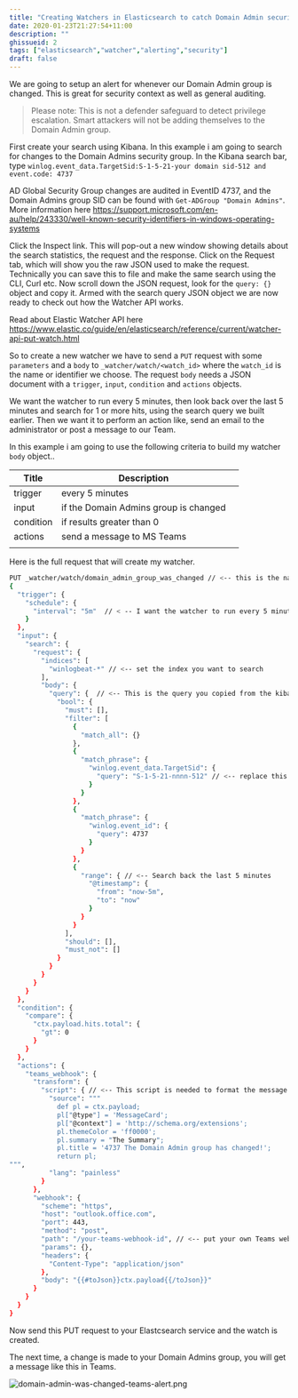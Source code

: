 ```yaml
---
title: "Creating Watchers in Elasticsearch to catch Domain Admin security group changes"
date: 2020-01-23T21:27:54+11:00
description: ""
ghissueid: 2
tags: ["elasticsearch","watcher","alerting","security"]
draft: false
---
```


We are going to setup an alert for whenever our Domain Admin group is changed.  This is great for security context as well as general auditing.

> Please note: This is not a defender safeguard to detect privilege escalation.  Smart attackers will not be adding themselves to the Domain Admin group.

First create your search using Kibana.  In this example i am going to search for changes to the Domain Admins security group.  In the Kibana search bar, type `winlog.event_data.TargetSid:S-1-5-21-your domain sid-512 and event.code: 4737`

AD Global Security Group changes are audited in EventID 4737, and the Domain Admins group SID can be found with `Get-ADGroup "Domain Admins"`. More information here <https://support.microsoft.com/en-au/help/243330/well-known-security-identifiers-in-windows-operating-systems>

Click the Inspect link.  This will pop-out a new window showing details about the search statistics, the request and the response.  Click on the Request tab, which will show you the raw JSON used to make the request.  Technically you can save this to file and make the same search using the CLI, Curl etc.  Now scroll down the JSON request, look for the `query: {}` object and copy it.  Armed with the search query JSON object we are now ready to check out how the Watcher API works.

Read about Elastic Watcher API here <https://www.elastic.co/guide/en/elasticsearch/reference/current/watcher-api-put-watch.html>

So to create a new watcher we have to send a `PUT` request with some `parameters` and a `body` to `_watcher/watch/<watch_id>` where the `watch_id` is the name or identifier we choose.  The request `body` needs a JSON document with a `trigger`, `input`, `condition` and `actions` objects.

We want the watcher to run every 5 minutes, then look back over the last 5 minutes and search for 1 or more hits, using the search query we built earlier.  Then we want it to perform an action like, send an email to the administrator or post a message to our Team.

In this example i am going to use the following criteria to build my watcher `body` object..

| Title     | Description     |   |
|-----------|-----------------|---|
| trigger   | every 5 minutes |   |
| input     | if the Domain Admins group is changed           |   |
| condition | if results greater than 0            |   |
| actions   | send a message to MS Teams          |   |
|           |                 |   |

Here is the full request that will create my watcher.

```sh
PUT _watcher/watch/domain_admin_group_was_changed // <-- this is the name/id for your watcher.
{
  "trigger": {
    "schedule": {
      "interval": "5m"  // < -- I want the watcher to run every 5 minutes
    }
  },
  "input": {
    "search": {
      "request": {
        "indices": [
          "winlogbeat-*" // <-- set the index you want to search
        ],
        "body": {
          "query": {  // <-- This is the query you copied from the kibana search earlier, paste it here.
            "bool": {
              "must": [],
              "filter": [
                {
                  "match_all": {}
                },
                {
                  "match_phrase": {
                    "winlog.event_data.TargetSid": {
                      "query": "S-1-5-21-nnnn-512" // <-- replace this with your Domain Admins SID
                    }
                  }
                },
                {
                  "match_phrase": {
                    "winlog.event_id": {
                      "query": 4737
                    }
                  }
                },
                {
                  "range": { // <-- Search back the last 5 minutes
                    "@timestamp": {
                      "from": "now-5m",
                      "to": "now"
                    }
                  }
                }
              ],
              "should": [],
              "must_not": []
            }
          }
        }
      }
    }
  },
  "condition": {
    "compare": {
      "ctx.payload.hits.total": {
        "gt": 0
      }
    }
  },
  "actions": {
    "teams_webhook": {
      "transform": {
        "script": { // <-- This script is needed to format the message to meet the MS Teams message requirements.
          "source": """
            def pl = ctx.payload;
            pl["@type"] = 'MessageCard';
            pl["@context"] = 'http://schema.org/extensions';
            pl.themeColor = 'ff0000';
            pl.summary = "The Summary";
            pl.title = '4737 The Domain Admin group has changed!';
            return pl; 
""",
          "lang": "painless"
        }
      },
      "webhook": {
        "scheme": "https",
        "host": "outlook.office.com",
        "port": 443,
        "method": "post",
        "path": "/your-teams-webhook-id", // <-- put your own Teams webhook ID here.
        "params": {},
        "headers": {
          "Content-Type": "application/json"
        },
        "body": "{{#toJson}}ctx.payload{{/toJson}}"
      }
    }
  }
}
```

Now send this PUT request to your Elastcsearch service and the watch is created.

The next time, a change is made to your Domain Admins group, you will get a message like this in Teams.

![domain-admin-was-changed-teams-alert.png](/img/domain-admin-was-changed-teams-alert.png)
